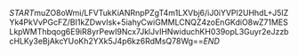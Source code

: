 $START$muZO8oWmi/LFVTukKiANRnpPZgT4m1LXVbj6/iJ0iYVPl2UHhdL+J5IZYk4PkVvPGcFZ/BI1kZDwvIsk+5iahyCwiGMMLCNQZ4zoEnGKdiO8wZ71MESLkpWMThbqog6E9iR8yrPewI9Ncx7JklJvIHNwiduchKH039opL3Guyr2eJzzbcHLKy3eBjAkcYUoKh2YXk5J4p6kz6RdMsQ78Wg==$END$